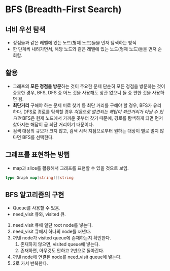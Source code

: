# BFS (Breadth-First Search)

## 너비 우선 탐색
- 정점들과 같은 레벨에 있는 노드(형제 노드)들을 먼저 탐색하는 방식
- 한 단계씩 내려가면서, 해당 노드와 같은 레벨에 있는 노드(형제 노드)들을 먼저 순회함.

## 활용
- 그래프의 **모든 정점을 방문**하는 것이 주요한 문제
단순히 모든 정점을 방문하는 것이 중요한 경우, BFS, DFS 중 어느 것을 사용해도 상관 없으니 둘 중 편한 것을 사용하면 됨.
- **최단거리** 구해야 하는 문제
미로 찾기 등 최단 거리를 구해야 할 경우, BFS가 유리하다. DFS로 경로를 탐색할 경우 *처음으로 발견되는 해답이 최단거리가 아닐 수 있지만* BFS은 현재 노드에서 가까운 곳부터 찾기 때문에, 경로를 탐색하게 되면 먼저 찾아지는 해답이 곧 최단 거리이기 때문이다.
- 검색 대상의 규모가 크지 않고, 검색 시작 지점으로부터 원하는 대상이 별로 멀지 않다면 BFS를 선택한다.

## 그래프를 표현하는 방뻡
- map과 slice를 활용해서 그래프를 표현할 수 있을 것으로 보임.

```go
type Graph map[string][]string
```

## BFS 알고리즘의 구현
- Queue를 사용할 수 있음.
- need_visit 큐와, visited 큐.

1. need_visit 큐에 일단 root node를 넣는다.
2. need_visit 큐에서 하나의 node를 꺼낸다.
3. 꺼낸 node가 visited queue에 존재하는지 확인한다.
    1. 존재하지 않으면, visited queue에 넣는다.
    2. 존재하면, 아무것도 안하고 2번으로 돌아간다.
4. 꺼낸 node에 연결된 node를 need_visit queue에 넣는다.
5. 2로 가서 반복한다.